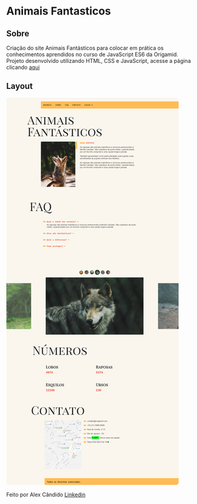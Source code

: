 # Animais Fantasticos

## Sobre

Criação do site Animais Fantásticos para colocar em prática os conhecimentos aprendidos no curso de JavaScript ES6 da Origamid.</br>
Projeto desenvolvido utilizando HTML, CSS e JavaScript, acesse a página clicando [aqui](https://alex-candido.github.io/wagen-autocarros/)

## Layout

<img src="/img/layout.png" alt="resultado">

Feito por Alex Cândido [Linkedin](https://www.linkedin.com/in/alexcndd/)

